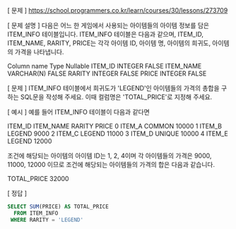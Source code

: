 [ 문제 ]
https://school.programmers.co.kr/learn/courses/30/lessons/273709

[ 문제 설명 ]
다음은 어느 한 게임에서 사용되는 아이템들의 아이템 정보를 담은 ITEM_INFO 테이블입니다. ITEM_INFO 테이블은 다음과 같으며, ITEM_ID, ITEM_NAME, RARITY, PRICE는 각각 아이템 ID, 아이템 명, 아이템의 희귀도, 아이템의 가격을 나타냅니다.

Column name	    Type	    Nullable
ITEM_ID	        INTEGER 	FALSE
ITEM_NAME	    VARCHAR(N)	FALSE
RARITY	        INTEGER	    FALSE
PRICE	        INTEGER	    FALSE

[ 문제 ]
ITEM_INFO 테이블에서 희귀도가 'LEGEND'인 아이템들의 가격의 총합을 구하는 SQL문을 작성해 주세요. 이때 컬럼명은 'TOTAL_PRICE'로 지정해 주세요.

[ 예시 ]
예를 들어 ITEM_INFO 테이블이 다음과 같다면

ITEM_ID	ITEM_NAME	RARITY	PRICE
0	ITEM_A	COMMON	10000
1	ITEM_B	LEGEND	9000
2	ITEM_C	LEGEND	11000
3	ITEM_D	UNIQUE	10000
4	ITEM_E	LEGEND	12000

조건에 해당되는 아이템의 아이템 ID는 1, 2, 4이며 각 아이템들의 가격은 9000, 11000, 12000 이므로 조건에 해당되는 아이템들의 가격의 합은 다음과 같습니다.

TOTAL_PRICE
32000

[ 정답 ]
````sql
SELECT SUM(PRICE) AS TOTAL_PRICE
  FROM ITEM_INFO
 WHERE RARITY = 'LEGEND'
````